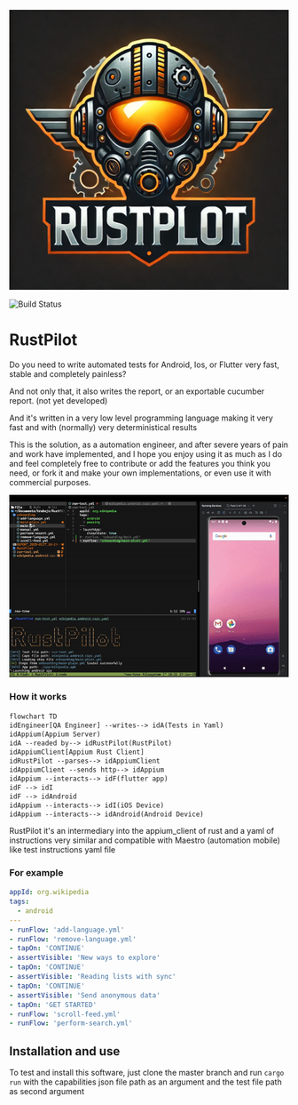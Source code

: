 ![RustPilotLogo](./assets/RustPilotLogo.png)

![Build Status](https://github.com/diegoQuinas/RustPilot/actions/workflows/rust.yml/badge.svg)

# RustPilot

Do you need to write automated tests for Android, Ios, or Flutter very fast, stable and completely painless?

And not only that, it also writes the report, or an exportable cucumber report. (not yet developed)

And it's written in a very low level programming language making it very fast and with (normally) very deterministical results

This is the solution, as a automation engineer, and after severe years of pain and work have implemented, and I hope you enjoy using it as much as I do and feel completely free to contribute or add the features you think you need, or fork it and make your own implementations, or even use it with commercial purposes.

![gif](./assets/Showreel.gif)

### How it works

```mermaid
flowchart TD
idEngineer[QA Engineer] --writes--> idA(Tests in Yaml)
idAppium(Appium Server)
idA --readed by--> idRustPilot(RustPilot)
idAppiumClient[Appium Rust Client]
idRustPilot --parses--> idAppiumClient
idAppiumClient --sends http--> idAppium
idAppium --interacts--> idF(flutter app)
idF --> idI
idF --> idAndroid
idAppium --interacts--> idI(iOS Device)
idAppium --interacts--> idAndroid(Android Device)

```

RustPilot it's an intermediary into the appium_client of rust and a yaml of instructions very similar and compatible with Maestro (automation mobile) like test instructions yaml file

### For example

```yaml
appId: org.wikipedia
tags:
  - android
---
- runFlow: 'add-language.yml'
- runFlow: 'remove-language.yml'
- tapOn: 'CONTINUE'
- assertVisible: 'New ways to explore'
- tapOn: 'CONTINUE'
- assertVisible: 'Reading lists with sync'
- tapOn: 'CONTINUE'
- assertVisible: 'Send anonymous data'
- tapOn: 'GET STARTED'
- runFlow: 'scroll-feed.yml'
- runFlow: 'perform-search.yml'
```

## Installation and use

To test and install this software, just clone the master branch and run `cargo run` with the capabilities json file path as an argument and the test file path as second argument
